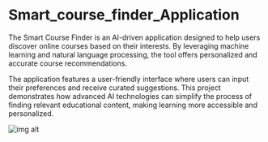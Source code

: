 # Smart_course_finder_Application
The Smart Course Finder is an AI-driven application designed to help users discover online courses based on their interests. By leveraging machine learning and natural language processing, the tool offers personalized and accurate course recommendations.

The application features a user-friendly interface where users can input their preferences and receive curated suggestions. This project demonstrates how advanced AI technologies can simplify the process of finding relevant educational content, making learning more accessible and personalized.

![img alt]()


